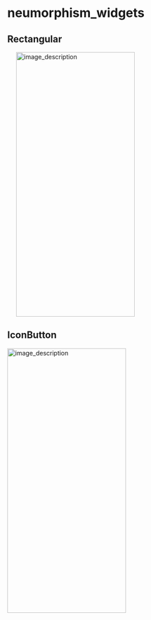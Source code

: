 # neumorphism_widgets

## Rectangular
<p align="left">
  <img style="margin-left: 20px;" src="https://github.com/Muntasir89/Neumorphism/assets/78687005/4dfde2be-9b51-4b49-b441-427f4eba46f7" alt="image_description" width="270" height="600"/>
</p>

## IconButton
<p align="left">
  <img src="https://github.com/Muntasir89/Neumorphism/assets/78687005/93914205-82d9-46e2-99e3-1d7107a2e8ba" alt="image_description" width="270" height="600" />
<!--   <img style="margin-left: 20px;" src="https://github.com/Muntasir89/WhatsApp_clone/assets/78687005/ea6def8e-5728-4b52-b436-522d317fa4fb" alt="image_description" width="270" height="600" />
  <img src="https://github.com/Muntasir89/WhatsApp_clone/assets/78687005/b4950a5c-ce7e-495c-a0f9-d1158438fa2f" alt="image_description" width="270" height="600" />
  <img src="https://github.com/Muntasir89/WhatsApp_clone/assets/78687005/9bea111d-e558-4f2b-aad5-cd5bb2b2f49e" alt="image_description" width="270" height="600" />
  <img src="https://github.com/Muntasir89/WhatsApp_clone/assets/78687005/2bb05afe-2cfc-4071-a6d9-bad9299d6f1a" alt="image_description" width="270" height="600" />
  <img src="https://github.com/Muntasir89/WhatsApp_clone/assets/78687005/f6abbeb2-f310-475d-9f16-74b13e20c2fa" alt="image_description" width="270" height="600" />
  <img src="https://github.com/Muntasir89/WhatsApp_clone/assets/78687005/cdc62127-4645-41b6-be69-425a702d5ea1" alt="image_description" width="270" height="600" />
  <img src="https://github.com/Muntasir89/WhatsApp_clone/assets/78687005/c3e250a7-1a12-4ec0-9c9b-6733eb34cf0d" alt="image_description" width="270" height="600" />
  <img src="https://github.com/Muntasir89/WhatsApp_clone/assets/78687005/57fa56bf-b277-4a6e-bf09-4363b529d83d" alt="image_description" width="270" height="600" /> -->
</p>
